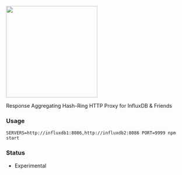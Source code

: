 <img src=https://user-images.githubusercontent.com/1423657/62418287-ca177d80-b665-11e9-9dcb-3e4afcf741ab.png width=250>

Response Aggregating Hash-Ring HTTP Proxy for InfluxDB & Friends

### Usage
```
SERVERS=http://influxdb1:8086,http://influxdb2:8086 PORT=9999 npm start
```


### Status

* Experimental



